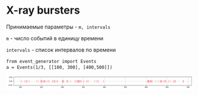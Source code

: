 # X-ray bursters

Принимаемые параметры - `m, intervals`

`m` - число событий в единицу времени

`intervals` - список интервалов по времени

```
from event_generator import Events
a = Events(1/3, [[100, 300], [400,500]])
```

![example](example.png)